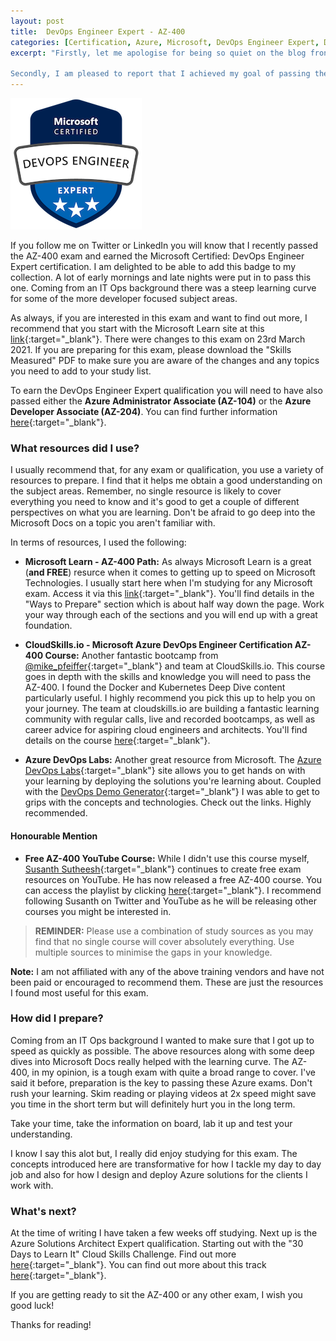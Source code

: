 ```yaml
---
layout: post
title:  DevOps Engineer Expert - AZ-400
categories: [Certification, Azure, Microsoft, DevOps Engineer Expert, DevOps, AZ-400]
excerpt: "Firstly, let me apologise for being so quiet on the blog front. Things have been super busy in the Irish Techie world, with work, study, and family commitments. Look forward to a lot more content in 2021!

Secondly, I am pleased to report that I achieved my goal of passing the AZ-104 and AZ-500 before the end of 2020! On December 7th, I got to add another Acclaim badge to my collection."
---
```


![Microsoft DevOps Badge](/images/blogs/az400/ms-devops-engineer-expert_badge.png)

If you follow me on Twitter or LinkedIn you will know that I recently passed the AZ-400 exam and earned the Microsoft Certified: DevOps Engineer Expert certification. I am delighted to be able to add this badge to my collection. A lot of early mornings and late nights were put in to pass this one. Coming from an IT Ops background there was a steep learning curve for some of the more developer focused subject areas.

As always, if you are interested in this exam and want to find out more, I recommend that you start with the Microsoft Learn site at this [link](https://docs.microsoft.com/en-us/learn/certifications/exams/az-400){:target="_blank"}. There were changes to this exam on 23rd March 2021. If you are preparing for this exam, please download the "Skills Measured" PDF to make sure you are aware of the changes and any topics you need to add to your study list.

To earn the DevOps Engineer Expert qualification you will need to have also passed either the **Azure Administrator Associate (AZ-104)** or the **Azure Developer Associate (AZ-204)**. You can find further information [here](https://docs.microsoft.com/en-us/learn/certifications/devops-engineer/){:target="_blank"}.

### What resources did I use?

I usually recommend that, for any exam or qualification, you use a variety of resources to prepare. I find that it helps me obtain a good understanding on the subject areas. Remember, no single resource is likely to cover everything you need to know and it's good to get a couple of different perspectives on what you are learning. Don't be afraid to go deep into the Microsoft Docs on a topic you aren't familiar with.

In terms of resources, I used the following:

* **Microsoft Learn - AZ-400 Path:** As always Microsoft Learn is a great (**and FREE**) resurce when it comes to getting up to speed on Microsoft Technologies. I usually start here when I'm studying for any Microsoft exam. Access it via this [link](https://docs.microsoft.com/en-us/learn/certifications/exams/az-400){:target="_blank"}. You'll find details in the "Ways to Prepare" section which is about half way down the page. Work your way through each of the sections and you will end up with a great foundation.

* **CloudSkills.io - Microsoft Azure DevOps Engineer Certification AZ-400 Course:** Another fantastic bootcamp from [@mike_pfeiffer](https://twitter.com/mike_pfeiffer){:target="_blank"} and team at CloudSkills.io. This course goes in depth with the skills and knowledge you will need to pass the AZ-400. I found the Docker and Kubernetes Deep Dive content particularly useful. I highly recommend you pick this up to help you on your journey. The team at cloudskills.io are building a fantastic learning community with regular calls, live and recorded bootcamps, as well as career advice for aspiring cloud engineers and architects. You'll find details on the course [here](https://cloudskills.io/courses/az-400){:target="_blank"}.

* **Azure DevOps Labs:** Another great resource from Microsoft. The [Azure DevOps Labs](https://www.azuredevopslabs.com/){:target="_blank"} site allows you to get hands on with your learning by deploying the solutions you're learning about. Coupled with the [DevOps Demo Generator](https://azuredevopsdemogenerator.azurewebsites.net/){:target="_blank"} I was able to get to grips with the concepts and technologies. Check out the links. Highly recommended.

#### Honourable Mention

* **Free AZ-400 YouTube Course:** While I didn't use this course myself, [Susanth Sutheesh](https://twitter.com/aguidetocloud){:target="_blank"} continues to create free exam resources on YouTube. He has now released a free AZ-400 course. You can access the playlist by clicking [here](https://youtube.com/playlist?list=PLhLKc18P9YOCIHOQZ1p1QyF6fKKcz6RJk){:target="_blank"}. I recommend following Susanth on Twitter and YouTube as he will be releasing other courses you might be interested in.

> **REMINDER:** Please use a combination of study sources as you may find that no single course will cover absolutely everything. Use multiple sources to minimise the gaps in your knowledge.

**Note:** I am not affiliated with any of the above training vendors and have not been paid or encouraged to recommend them. These are just the resources I found most useful for this exam.

### How did I prepare?

Coming from an IT Ops background I wanted to make sure that I got up to speed as quickly as possible. The above resources along with some deep dives into Microsoft Docs really helped with the learning curve. The AZ-400, in my opinion, is a tough exam with quite a broad range to cover. I've said it before, preparation is the key to passing these Azure exams. Don't rush your learning. Skim reading or playing videos at 2x speed might save you time in the short term but will definitely hurt you in the long term.

Take your time, take the information on board, lab it up and test your understanding.

I know I say this alot but, I really did enjoy studying for this exam. The concepts introduced here are transformative for how I tackle my day to day job and also for how I design and deploy Azure solutions for the clients I work with.

### What's next?

At the time of writing I have taken a few weeks off studying. Next up is the Azure Solutions Architect Expert qualification. Starting out with the "30 Days to Learn It" Cloud Skills Challenge. Find out more [here](https://developer.microsoft.com/en-us/offers/30-days-to-learn-it){:target="_blank"}. You can find out more about this track [here](https://docs.microsoft.com/en-us/learn/certifications/azure-solutions-architect){:target="_blank"}.

If you are getting ready to sit the AZ-400 or any other exam, I wish you good luck!

Thanks for reading!
